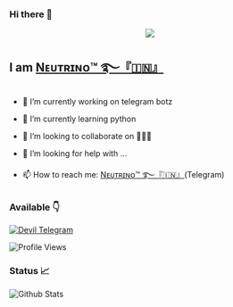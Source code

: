 ### Hi there 👋

<!--
**Ns-AnoNymouS/Ns-AnoNymouS** is a ✨ _special_ ✨ repository because its `README.md` (this file) appears on your GitHub profile.

Here are some ideas to get you started:

- 🔭 I’m currently working on ...
- 🌱 I’m currently learning ...
- 👯 I’m looking to collaborate on ...
- 🤔 I’m looking for help with ...
- 💬 Ask me about ...
- 📫 How to reach me: ...
- 😄 Pronouns: ...
- ⚡ Fun fact: ...
-->

[<p align="center">
<img src="https://telegra.ph/file/661f584f5aecc25011d9b.jpg">](https://telegram.dog/Films_bot_Panther)

## I am [Nᴇᴜᴛʀɪɴᴏ™ ࿐『🇮🇳』](https://telegram.dog/Films_bot_Panther)

- 🔭 I’m currently working on telegram botz

- 🌱 I’m currently learning python

- 👯 I’m looking to collaborate on 🤷🏻‍♂️

- 🤔 I’m looking for help with ...

- 📫 How to reach me: [Nᴇᴜᴛʀɪɴᴏ™ ࿐『🇮🇳』](https://telegram.dog/Films_bot_Panther)(Telegram)

### Available 👇

[![Devil Telegram](https://cdn.jsdelivr.net/npm/simple-icons@3.2.0/icons/telegram.svg)](https://telegram.dog/Films_bot_Panther)


![Profile Views](https://hits.seeyoufarm.com/api/count/incr/badge.svg?url=https://github.com/Tahim15/&title=Profile%20Views)



### Status 📈

![Github Stats](https://github-readme-stats.vercel.app/api?username=Tahim15&show_icons=true&title_color=333&icon_color=333&include_all_commits=true&theme=onedark&cache_seconds=86400)

